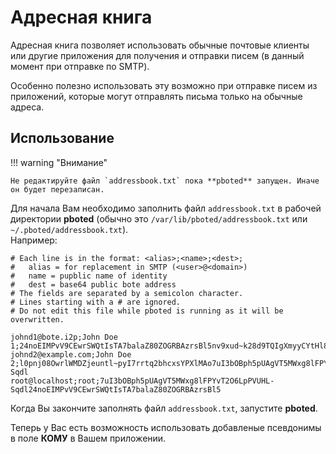 # Адресная книга

Адресная книга позволяет использовать обычные почтовые клиенты или другие приложения для получения и отправки писем (в данный момент при отправке по SMTP).

Особенно полезно использовать эту возможно при отправке писем из приложений, которые могут отправлять письма только на обычные адреса.

## Использование

!!! warning "Внимание"

    Не редактируйте файл `addressbook.txt` пока **pboted** запущен. Иначе он будет перезаписан.

Для начала Вам необходимо заполнить файл `addressbook.txt` в рабочей директории **pboted** (обычно это `/var/lib/pboted/addressbook.txt` или `~/.pboted/addressbook.txt`).   
Например:

```
# Each line is in the format: <alias>;<name>;<dest>;
#   alias = for replacement in SMTP (<user>@<domain>)
#   name = pupblic name of identity
#   dest = base64 public bote address
# The fields are separated by a semicolon character.
# Lines starting with a # are ignored.
# Do not edit this file while pboted is running as it will be overwritten.

johnd1@bote.i2p;John Doe 1;24noEIMPvV9CEwrSWQtIsTA7balaZ80ZOGRBAzrsBl5nv9xud~k28d9TQIgXmyyCYtHl8PJASAFDeefSc6EJ81
johnd2@example.com;John Doe 2;l0pnj08OwrlWMDZjeuntl~pyI7rrtq2bhcxsYPXlMAo7uI3bOBph5pUAgVT5MWxg8lFPYvT2O6LpPVUHL-Sqdl
root@localhost;root;7uI3bOBph5pUAgVT5MWxg8lFPYvT2O6LpPVUHL-Sqdl24noEIMPvV9CEwrSWQtIsTA7balaZ80ZOGRBAzrsBl5

```

Когда Вы закончите заполнять файл `addressbook.txt`, запустите **pboted**.   

Теперь у Вас есть возможность использовать добавленые псевдонимы в поле **КОМУ** в Вашем приложении. 
